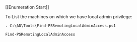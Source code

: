 [[Enumeration Start]]

To List the machines on which we have local admin privilege:
```
. C:\AD\Tools\Find-PSRemotingLocalAdminAccess.ps1
```
```
Find-PSRemotingLocalAdminAccess
```
